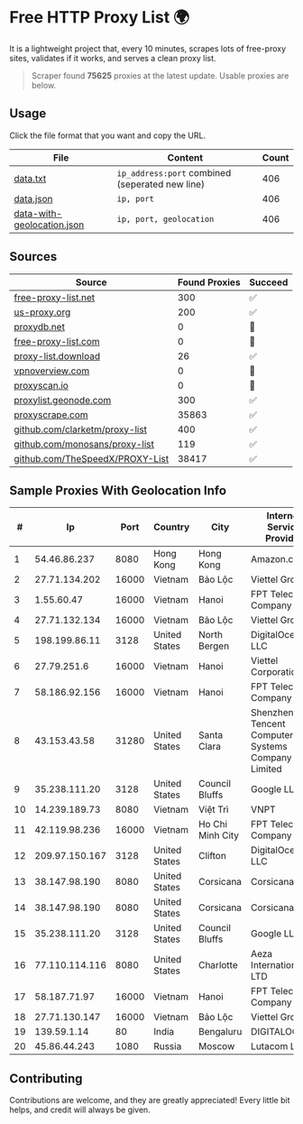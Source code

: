 
# Free HTTP Proxy List 🌍

It is a lightweight project that, every 10 minutes, scrapes lots of free-proxy sites, validates if it works, and serves a clean proxy list.


> Scraper found **75625** proxies at the latest update. Usable proxies are below.

## Usage

Click the file format that you want and copy the URL.


|File|Content|Count|
|----|-------|-----|
|[data.txt](https://raw.githubusercontent.com/themiralay/Proxy-List-World/master/data.txt)|`ip_address:port` combined (seperated new line)|406|
|[data.json](https://raw.githubusercontent.com/themiralay/Proxy-List-World/master/data.json)|`ip, port`|406|
|[data-with-geolocation.json](https://raw.githubusercontent.com/themiralay/Proxy-List-World/master/data-with-geolocation.json)|`ip, port, geolocation`|406|

## Sources

|Source|Found Proxies|Succeed|
|------|-------------|-------|
|[free-proxy-list.net](https://free-proxy-list.net)|300|✅|
|[us-proxy.org](https://www.us-proxy.org)|200|✅|
|[proxydb.net](http://proxydb.net)|0|🚫|
|[free-proxy-list.com](https://free-proxy-list.com/?page=&port=&type%5B%5D=http&type%5B%5D=https&up_time=0&search=Search)|0|🚫|
|[proxy-list.download](https://www.proxy-list.download/HTTP)|26|✅|
|[vpnoverview.com](https://vpnoverview.com/privacy/anonymous-browsing/free-proxy-servers)|0|🚫|
|[proxyscan.io](https://www.proxyscan.io)|0|🚫|
|[proxylist.geonode.com](https://proxylist.geonode.com/api/proxy-list?limit=300&page=1&sort_by=lastChecked&sort_type=desc&protocols=http,https)|300|✅|
|[proxyscrape.com](https://api.proxyscrape.com/v2/?request=displayproxies&protocol=http&timeout=10000&country=all&ssl=all&anonymity=all)|35863|✅|
|[github.com/clarketm/proxy-list](https://raw.githubusercontent.com/clarketm/proxy-list/master/proxy-list-raw.txt)|400|✅|
|[github.com/monosans/proxy-list](https://raw.githubusercontent.com/monosans/proxy-list/main/proxies/http.txt)|119|✅|
|[github.com/TheSpeedX/PROXY-List](https://raw.githubusercontent.com/TheSpeedX/PROXY-List/master/http.txt)|38417|✅|


## Sample Proxies With Geolocation Info

|#|Ip|Port|Country|City|Internet Service Provider|
|-|--|----|-------|----|-------------------------|
|1|54.46.86.237|8080|Hong Kong|Hong Kong|Amazon.com|
|2|27.71.134.202|16000|Vietnam|Bảo Lộc|Viettel Group|
|3|1.55.60.47|16000|Vietnam|Hanoi|FPT Telecom Company|
|4|27.71.132.134|16000|Vietnam|Bảo Lộc|Viettel Group|
|5|198.199.86.11|3128|United States|North Bergen|DigitalOcean, LLC|
|6|27.79.251.6|16000|Vietnam|Hanoi|Viettel Corporation|
|7|58.186.92.156|16000|Vietnam|Hanoi|FPT Telecom Company|
|8|43.153.43.58|31280|United States|Santa Clara|Shenzhen Tencent Computer Systems Company Limited|
|9|35.238.111.20|3128|United States|Council Bluffs|Google LLC|
|10|14.239.189.73|8080|Vietnam|Việt Trì|VNPT|
|11|42.119.98.236|16000|Vietnam|Ho Chi Minh City|FPT Telecom Company|
|12|209.97.150.167|3128|United States|Clifton|DigitalOcean, LLC|
|13|38.147.98.190|8080|United States|Corsicana|Corsicana ISD|
|14|38.147.98.190|8080|United States|Corsicana|Corsicana ISD|
|15|35.238.111.20|3128|United States|Council Bluffs|Google LLC|
|16|77.110.114.116|8080|United States|Charlotte|Aeza International LTD|
|17|58.187.71.97|16000|Vietnam|Hanoi|FPT Telecom Company|
|18|27.71.130.147|16000|Vietnam|Bảo Lộc|Viettel Group|
|19|139.59.1.14|80|India|Bengaluru|DIGITALOCEAN|
|20|45.86.44.243|1080|Russia|Moscow|Lutacom LLC|



## Contributing

Contributions are welcome, and they are greatly appreciated! Every
little bit helps, and credit will always be given.

